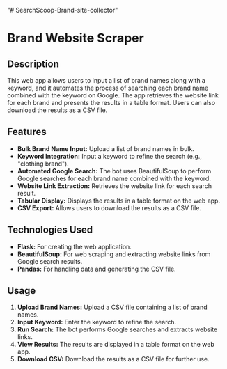 "# SearchScoop-Brand-site-collector" 

# Brand Website Scraper

## Description

This web app allows users to input a list of brand names along with a keyword, and it automates the process of searching each brand name combined with the keyword on Google. The app retrieves the website link for each brand and presents the results in a table format. Users can also download the results as a CSV file.

## Features

- **Bulk Brand Name Input:** Upload a list of brand names in bulk.
- **Keyword Integration:** Input a keyword to refine the search (e.g., "clothing brand").
- **Automated Google Search:** The bot uses BeautifulSoup to perform Google searches for each brand name combined with the keyword.
- **Website Link Extraction:** Retrieves the website link for each search result.
- **Tabular Display:** Displays the results in a table format on the web app.
- **CSV Export:** Allows users to download the results as a CSV file.

## Technologies Used

- **Flask:** For creating the web application.
- **BeautifulSoup:** For web scraping and extracting website links from Google search results.
- **Pandas:** For handling data and generating the CSV file.

## Usage

1. **Upload Brand Names:** Upload a CSV file containing a list of brand names.
2. **Input Keyword:** Enter the keyword to refine the search.
3. **Run Search:** The bot performs Google searches and extracts website links.
4. **View Results:** The results are displayed in a table format on the web app.
5. **Download CSV:** Download the results as a CSV file for further use.

